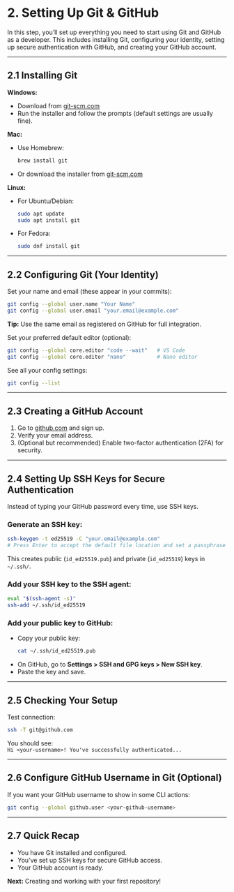 # 2. Setting Up Git & GitHub

In this step, you’ll set up everything you need to start using Git and GitHub as a developer. This includes installing Git, configuring your identity, setting up secure authentication with GitHub, and creating your GitHub account.

---

## 2.1 Installing Git

**Windows:**
- Download from [git-scm.com](https://git-scm.com/download/win)
- Run the installer and follow the prompts (default settings are usually fine).

**Mac:**
- Use Homebrew:  
  ```bash
  brew install git
  ```
- Or download the installer from [git-scm.com](https://git-scm.com/download/mac)

**Linux:**
- For Ubuntu/Debian:  
  ```bash
  sudo apt update
  sudo apt install git
  ```
- For Fedora:  
  ```bash
  sudo dnf install git
  ```

---

## 2.2 Configuring Git (Your Identity)

Set your name and email (these appear in your commits):

```bash
git config --global user.name "Your Name"
git config --global user.email "your.email@example.com"
```
**Tip:** Use the same email as registered on GitHub for full integration.

Set your preferred default editor (optional):

```bash
git config --global core.editor "code --wait"   # VS Code
git config --global core.editor "nano"          # Nano editor
```

See all your config settings:

```bash
git config --list
```

---

## 2.3 Creating a GitHub Account

1. Go to [github.com](https://github.com/) and sign up.
2. Verify your email address.
3. (Optional but recommended) Enable two-factor authentication (2FA) for security.

---

## 2.4 Setting Up SSH Keys for Secure Authentication

Instead of typing your GitHub password every time, use SSH keys.

### Generate an SSH key:
```bash
ssh-keygen -t ed25519 -C "your.email@example.com"
# Press Enter to accept the default file location and set a passphrase if you want.
```
This creates public (`id_ed25519.pub`) and private (`id_ed25519`) keys in `~/.ssh/`.

### Add your SSH key to the SSH agent:

```bash
eval "$(ssh-agent -s)"
ssh-add ~/.ssh/id_ed25519
```

### Add your public key to GitHub:

- Copy your public key:
  ```bash
  cat ~/.ssh/id_ed25519.pub
  ```
- On GitHub, go to **Settings > SSH and GPG keys > New SSH key**.
- Paste the key and save.

---

## 2.5 Checking Your Setup

Test connection:

```bash
ssh -T git@github.com
```
You should see:  
`Hi <your-username>! You've successfully authenticated...`

---

## 2.6 Configure GitHub Username in Git (Optional)

If you want your GitHub username to show in some CLI actions:

```bash
git config --global github.user <your-github-username>
```

---

## 2.7 Quick Recap

- You have Git installed and configured.
- You’ve set up SSH keys for secure GitHub access.
- Your GitHub account is ready.

**Next:** Creating and working with your first repository!